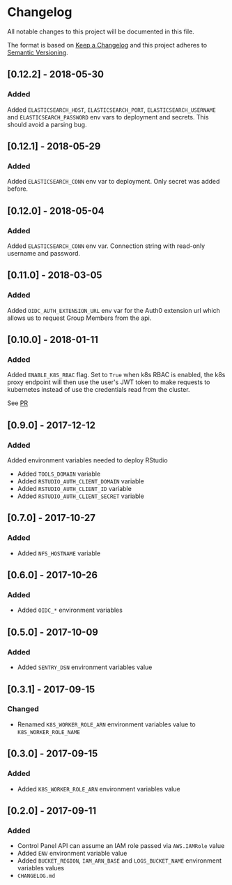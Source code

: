 # Changelog
All notable changes to this project will be documented in this file.

The format is based on [Keep a Changelog](http://keepachangelog.com/en/1.0.0/)
and this project adheres to [Semantic Versioning](http://semver.org/spec/v2.0.0.html).


## [0.12.2] - 2018-05-30
### Added
Added `ELASTICSEARCH_HOST`, `ELASTICSEARCH_PORT`, `ELASTICSEARCH_USERNAME` and
`ELASTICSEARCH_PASSWORD` env vars to deployment and secrets. This should avoid a
parsing bug.

## [0.12.1] - 2018-05-29
### Added
Added `ELASTICSEARCH_CONN` env var to deployment. Only secret was added before.

## [0.12.0] - 2018-05-04
### Added
Added `ELASTICSEARCH_CONN` env var. Connection string with read-only username and password.

## [0.11.0] - 2018-03-05
### Added
Added `OIDC_AUTH_EXTENSION_URL` env var for the Auth0 extension url which allows
us to request Group Members from the api.

## [0.10.0] - 2018-01-11
### Added
Added `ENABLE_K8S_RBAC` flag. Set to `True` when k8s RBAC is enabled,
the k8s proxy endpoint will then use the user's JWT token to make requests
to kubernetes instead of use the credentials read from the cluster.

See [PR](https://github.com/ministryofjustice/analytics-platform-control-panel/pull/85)


## [0.9.0] - 2017-12-12
### Added
Added environment variables needed to deploy RStudio
- Added `TOOLS_DOMAIN` variable
- Added `RSTUDIO_AUTH_CLIENT_DOMAIN` variable
- Added `RSTUDIO_AUTH_CLIENT_ID` variable
- Added `RSTUDIO_AUTH_CLIENT_SECRET` variable


## [0.7.0] - 2017-10-27
### Added
- Added `NFS_HOSTNAME` variable


## [0.6.0] - 2017-10-26
### Added
- Added `OIDC_*` environment variables


## [0.5.0] - 2017-10-09
### Added
- Added `SENTRY_DSN` environment variables value


## [0.3.1] - 2017-09-15
### Changed
- Renamed `K8S_WORKER_ROLE_ARN` environment variables value to
  `K8S_WORKER_ROLE_NAME`


## [0.3.0] - 2017-09-15
### Added
- Added `K8S_WORKER_ROLE_ARN` environment variables value


## [0.2.0] - 2017-09-11
### Added
- Control Panel API can assume an IAM role passed via `AWS.IAMRole` value
- Added `ENV` environment variable value
- Added `BUCKET_REGION`, `IAM_ARN_BASE` and `LOGS_BUCKET_NAME`  environment variables values
- `CHANGELOG.md`
